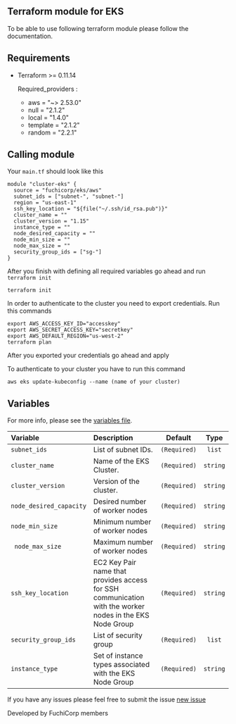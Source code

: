 ## Terraform module for EKS

To be able to use following terraform module please follow the documentation. 


## Requirements

* Terraform >= 0.11.14

  Required_providers :
  * aws      =   "~> 2.53.0"
  * null     =   "2.1.2"
  * local    =   "1.4.0"
  * template =   "2.1.2"
  * random   =   "2.2.1"



## Calling module

Your `main.tf` should look like this
```
module "cluster-eks" {
  source = "fuchicorp/eks/aws"
  subnet_ids = ["subnet-", "subnet-"]
  region = "us-east-1"
  ssh_key_location = "${file("~/.ssh/id_rsa.pub")}"
  cluster_name = ""
  cluster_version = "1.15"
  instance_type = ""
  node_desired_capacity = ""
  node_min_size = ""
  node_max_size = ""
  security_group_ids = ["sg-"]
}
```

After you finish with defining all required variables go ahead and run `terraform init`

```
terraform init
```
In order to authenticate to the cluster you need to export credentials. Run this commands
```
export AWS_ACCESS_KEY_ID="accesskey"
export AWS_SECRET_ACCESS_KEY="secretkey"
export AWS_DEFAULT_REGION="us-west-2"
terraform plan
```


After you exported your credentials go ahead and apply 

To authenticate to your cluster you have to run this command

```
aws eks update-kubeconfig --name (name of your cluster)
```
## Variables

For more info, please see the [variables file](?tab=inputs).

| Variable               | Description                         | Default                                               | Type |
| :--------------------- | :---------------------------------- | :---------------------------------------------------: | :--------------------: |
| `subnet_ids` | List of subnet IDs. | `(Required)` | `list` |
| `cluster_name` |  Name of the EKS Cluster. | `(Required)` | `string` |
| `cluster_version` | Version of the cluster. | `(Required)` | `string` |
| `node_desired_capacity` | Desired number of worker nodes | `(Required)` | `string` |
| `node_min_size` | Minimum number of worker nodes | `(Required)` | `string` |
| ` node_max_size` | Maximum number of worker nodes | `(Required)` | `string` |
| `ssh_key_location` | EC2 Key Pair name that provides access for SSH communication with the worker nodes in the EKS Node Group| `(Required)` | `string` |
| `security_group_ids` |List of security group | `(Required)` | `list` |
| `instance_type` | Set of instance types associated with the EKS Node Group | `(Required)` | `string` |



If you have any issues please feel free to submit the issue [new issue](https://github.com/fuchicorp/terraform-aws-eks/issues/new) 

Developed by FuchiCorp members 
